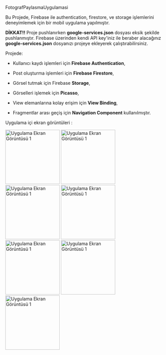 FotografPaylasmaUygulamasi

Bu Projede, Firebase ile authentication, firestore, ve storage işlemlerini deneyimlemek için bir mobil uygulama yapılmıştır.

**DİKKAT!!** Proje pushlanırken **google-services.json** dosyası eksik şekilde pushlanmıştır. Firebase üzerinden kendi API key'iniz ile beraber alacağınız **google-services.json** dosyanızı projeye ekleyerek çalıştırabilirsiniz.

Projede:

*   Kullanıcı kaydı işlemleri için **Firebase Authentication**,
  
*   Post oluşturma işlemleri için **Firebase Firestore**,
  
*   Görsel tutmak için Firebase **Storage**,

*   Görselleri işlemek için **Picasso**,
  
*   View elemanlarına kolay erişim için **View Binding**,
  
*   Fragmentlar arası geçiş için **Navigation Component** kullanılmıştır.

  


  


Uygulama içi ekran görüntüleri : 

<img src="https://github.com/user-attachments/assets/4527dcf0-6476-4f64-8f89-5db7de556f9c" alt="Uygulama Ekran Görüntüsü 1" width="170">
<img src="https://github.com/user-attachments/assets/3f7fd98d-4552-4c50-b4af-affcefd7d857" alt="Uygulama Ekran Görüntüsü 1" width="170">
<img src="https://github.com/user-attachments/assets/729071b9-caf7-4eac-b72d-4aa0def3abe6" alt="Uygulama Ekran Görüntüsü 1" width="170">
<img src="https://github.com/user-attachments/assets/302b565b-1e78-45d6-810b-8404de94a737" alt="Uygulama Ekran Görüntüsü 1" width="170">
<img src="https://github.com/user-attachments/assets/63fab406-32b0-410c-b27c-c9d2df5ad550" alt="Uygulama Ekran Görüntüsü 1" width="170">
<img src="https://github.com/user-attachments/assets/8cda8f1d-ab3d-470a-8e35-febd8e2d5e31" alt="Uygulama Ekran Görüntüsü 1" width="170">
<img src="https://github.com/user-attachments/assets/a7e14e8f-de2b-4fbf-8b03-baa26f80cbe1" alt="Uygulama Ekran Görüntüsü 1" width="170">





